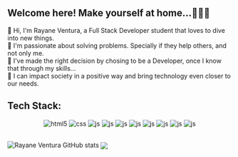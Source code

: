 ## Welcome here! Make yourself at home...👩🏻‍💻

 👋 Hi,  I'm Rayane Ventura, a Full Stack Developer student that loves to dive into new things.<br> 
 🤩 I'm passionate about solving problems. Specially if they help others, and not only me.<br> 
 🌻 I've made the right decision by chosing to be a Developer, once I know that through my skills...<br> 
 🔐 I can impact society in a positive way and bring technology even closer to our needs.<br> 
 
## Tech Stack:
<div style="display: inline_block" align="center" >
  <img align="center" alt="html5" src="https://img.shields.io/badge/HTML5-E34F26?style=for-the-badge&logo=html5&logoColor=white" />
  <img align="center" alt="css" src="https://img.shields.io/badge/CSS3-1572B6?style=for-the-badge&logo=css3&logoColor=white" />
  <img align="center" alt="js" src="https://img.shields.io/badge/JavaScript-F7DF1E?style=for-the-badge&logo=javascript&logoColor=black" />
  <img align="center" alt="js" src="https://img.shields.io/badge/React-20232A?style=for-the-badge&logo=react&logoColor=61DAFB" />
  <img align="center" alt="js" src="https://img.shields.io/badge/styled--components-DB7093?style=for-the-badge&logo=styled-components&logoColor=white" />
  <img align="center" alt="js" src="https://img.shields.io/badge/Node.js-43853D?style=for-the-badge&logo=node.js&logoColor=white" />
  <img align="center" alt="js" src="https://img.shields.io/badge/Express.js-404D59?style=for-the-badge" />
  <img align="center" alt="js" src="https://img.shields.io/badge/MongoDB-4EA94B?style=for-the-badge&logo=mongodb&logoColor=white" />
  <img align="center" alt="js" src="https://img.shields.io/badge/PostgreSQL-316192?style=for-the-badge&logo=postgresql&logoColor=white" />
  <img align="center" alt="js" src="https://img.shields.io/badge/Ubuntu-E95420?style=for-the-badge&logo=ubuntu&logoColor=white" />
 
</div><br/>
<div align="center" style="display: flex; align-items:center;">
 
![Rayane Ventura GitHub stats](https://github-readme-stats.vercel.app/api?username=rayyventura&show_icons=true&theme=dracula&count_private=true)
<a href="https://github.com/Gurupreet">
  <img align="center" src="https://github-readme-stats.vercel.app/api/top-langs/?username=rayyventura&theme=dracula&hide_langs_below=1" />
</a>
 
 </div>
